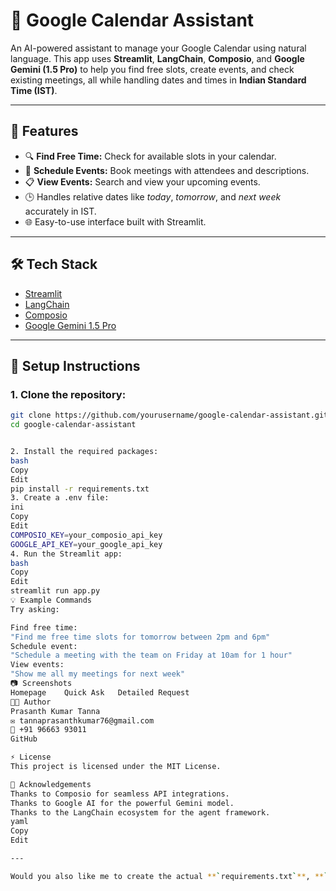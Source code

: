 # 📅 Google Calendar Assistant

An AI-powered assistant to manage your Google Calendar using natural language. This app uses **Streamlit**, **LangChain**, **Composio**, and **Google Gemini (1.5 Pro)** to help you find free slots, create events, and check existing meetings, all while handling dates and times in **Indian Standard Time (IST)**.

---

## 🚀 Features
- 🔍 **Find Free Time:** Check for available slots in your calendar.
- 📝 **Schedule Events:** Book meetings with attendees and descriptions.
- 📋 **View Events:** Search and view your upcoming events.
- 🕒 Handles relative dates like _today_, _tomorrow_, and _next week_ accurately in IST.
- 🌐 Easy-to-use interface built with Streamlit.

---

## 🛠️ Tech Stack
- [Streamlit](https://streamlit.io/)
- [LangChain](https://www.langchain.com/)
- [Composio](https://composio.dev)
- [Google Gemini 1.5 Pro](https://ai.google.dev)

---

## 🧰 Setup Instructions

### 1. Clone the repository:
```bash
git clone https://github.com/yourusername/google-calendar-assistant.git
cd google-calendar-assistant


2. Install the required packages:
bash
Copy
Edit
pip install -r requirements.txt
3. Create a .env file:
ini
Copy
Edit
COMPOSIO_KEY=your_composio_api_key
GOOGLE_API_KEY=your_google_api_key
4. Run the Streamlit app:
bash
Copy
Edit
streamlit run app.py
💡 Example Commands
Try asking:

Find free time:
"Find me free time slots for tomorrow between 2pm and 6pm"
Schedule event:
"Schedule a meeting with the team on Friday at 10am for 1 hour"
View events:
"Show me all my meetings for next week"
📷 Screenshots
Homepage	Quick Ask	Detailed Request
👨‍💻 Author
Prasanth Kumar Tanna
✉️ tannaprasanthkumar76@gmail.com
📱 +91 96663 93011
GitHub

⚡ License
This project is licensed under the MIT License.

🌟 Acknowledgements
Thanks to Composio for seamless API integrations.
Thanks to Google AI for the powerful Gemini model.
Thanks to the LangChain ecosystem for the agent framework.
yaml
Copy
Edit

---

Would you also like me to create the actual **`requirements.txt`**, **`.env.example`**, or **`LICENSE`** files?






